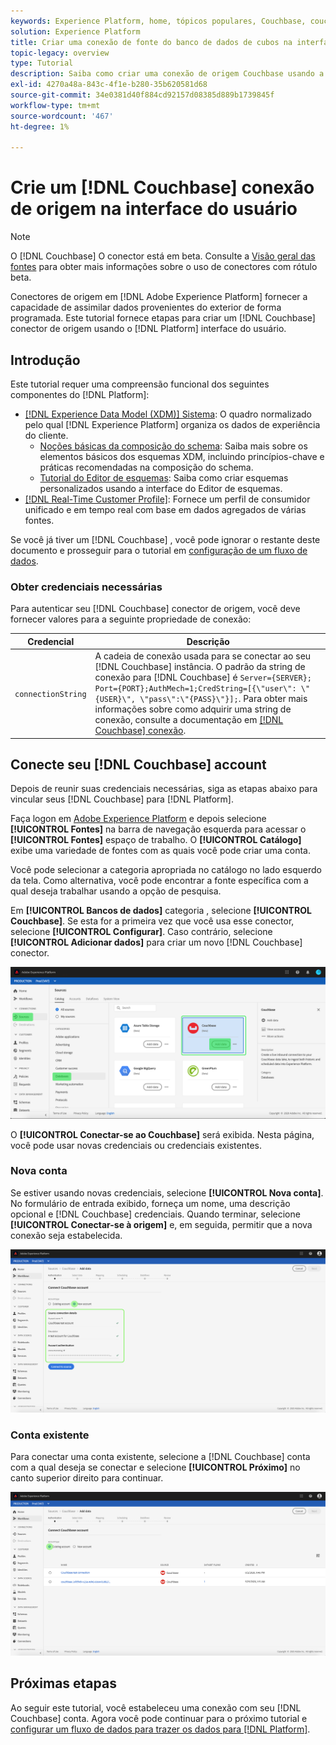 ```yaml
---
keywords: Experience Platform, home, tópicos populares, Couchbase, couchbase
solution: Experience Platform
title: Criar uma conexão de fonte do banco de dados de cubos na interface do usuário
topic-legacy: overview
type: Tutorial
description: Saiba como criar uma conexão de origem Couchbase usando a interface do usuário do Adobe Experience Platform.
exl-id: 4270a48a-843c-4f1e-b280-35b620581d68
source-git-commit: 34e0381d40f884cd92157d08385d889b1739845f
workflow-type: tm+mt
source-wordcount: '467'
ht-degree: 1%

---
```


# Crie um [!DNL Couchbase] conexão de origem na interface do usuário

>[!NOTE]
>
> O [!DNL Couchbase] O conector está em beta. Consulte a [Visão geral das fontes](../../../../home.md#terms-and-conditions) para obter mais informações sobre o uso de conectores com rótulo beta.

Conectores de origem em [!DNL Adobe Experience Platform] fornecer a capacidade de assimilar dados provenientes do exterior de forma programada. Este tutorial fornece etapas para criar um [!DNL Couchbase] conector de origem usando o [!DNL Platform] interface do usuário.

## Introdução

Este tutorial requer uma compreensão funcional dos seguintes componentes do [!DNL Platform]:

* [[!DNL Experience Data Model (XDM)] Sistema](../../../../../xdm/home.md): O quadro normalizado pelo qual [!DNL Experience Platform] organiza os dados de experiência do cliente.
   * [Noções básicas da composição do schema](../../../../../xdm/schema/composition.md): Saiba mais sobre os elementos básicos dos esquemas XDM, incluindo princípios-chave e práticas recomendadas na composição do schema.
   * [Tutorial do Editor de esquemas](../../../../../xdm/tutorials/create-schema-ui.md): Saiba como criar esquemas personalizados usando a interface do Editor de esquemas.
* [[!DNL Real-Time Customer Profile]](../../../../../profile/home.md): Fornece um perfil de consumidor unificado e em tempo real com base em dados agregados de várias fontes.

Se você já tiver um [!DNL Couchbase] , você pode ignorar o restante deste documento e prosseguir para o tutorial em [configuração de um fluxo de dados](../../dataflow/databases.md).

### Obter credenciais necessárias

Para autenticar seu [!DNL Couchbase] conector de origem, você deve fornecer valores para a seguinte propriedade de conexão:

| Credencial | Descrição |
| ---------- | ----------- |
| `connectionString` | A cadeia de conexão usada para se conectar ao seu [!DNL Couchbase] instância. O padrão da string de conexão para [!DNL Couchbase] é `Server={SERVER}; Port={PORT};AuthMech=1;CredString=[{\"user\": \"{USER}\", \"pass\":\"{PASS}\"}];`. Para obter mais informações sobre como adquirir uma string de conexão, consulte a documentação em [[!DNL Couchbase] conexão](https://docs.Couchbase.com/c-sdk/2.10/client-settings.html#configuring-overview). |

## Conecte seu [!DNL Couchbase] account

Depois de reunir suas credenciais necessárias, siga as etapas abaixo para vincular seus [!DNL Couchbase] para [!DNL Platform].

Faça logon em [Adobe Experience Platform](https://platform.adobe.com) e depois selecione **[!UICONTROL Fontes]** na barra de navegação esquerda para acessar o **[!UICONTROL Fontes]** espaço de trabalho. O **[!UICONTROL Catálogo]** exibe uma variedade de fontes com as quais você pode criar uma conta.

Você pode selecionar a categoria apropriada no catálogo no lado esquerdo da tela. Como alternativa, você pode encontrar a fonte específica com a qual deseja trabalhar usando a opção de pesquisa.

Em **[!UICONTROL Bancos de dados]** categoria , selecione **[!UICONTROL Couchbase]**. Se esta for a primeira vez que você usa esse conector, selecione **[!UICONTROL Configurar]**. Caso contrário, selecione **[!UICONTROL Adicionar dados]** para criar um novo [!DNL Couchbase] conector.

![catálogo](../../../../images/tutorials/create/couchbase/catalog.png)

O **[!UICONTROL Conectar-se ao Couchbase]** será exibida. Nesta página, você pode usar novas credenciais ou credenciais existentes.

### Nova conta

Se estiver usando novas credenciais, selecione **[!UICONTROL Nova conta]**. No formulário de entrada exibido, forneça um nome, uma descrição opcional e [!DNL Couchbase] credenciais. Quando terminar, selecione **[!UICONTROL Conectar-se à origem]** e, em seguida, permitir que a nova conexão seja estabelecida.

![connect](../../../../images/tutorials/create/couchbase/new.png)

### Conta existente

Para conectar uma conta existente, selecione a [!DNL Couchbase] conta com a qual deseja se conectar e selecione **[!UICONTROL Próximo]** no canto superior direito para continuar.

![existente](../../../../images/tutorials/create/couchbase/existing.png)

## Próximas etapas

Ao seguir este tutorial, você estabeleceu uma conexão com seu [!DNL Couchbase] conta. Agora você pode continuar para o próximo tutorial e [configurar um fluxo de dados para trazer os dados para [!DNL Platform]](../../dataflow/databases.md).

